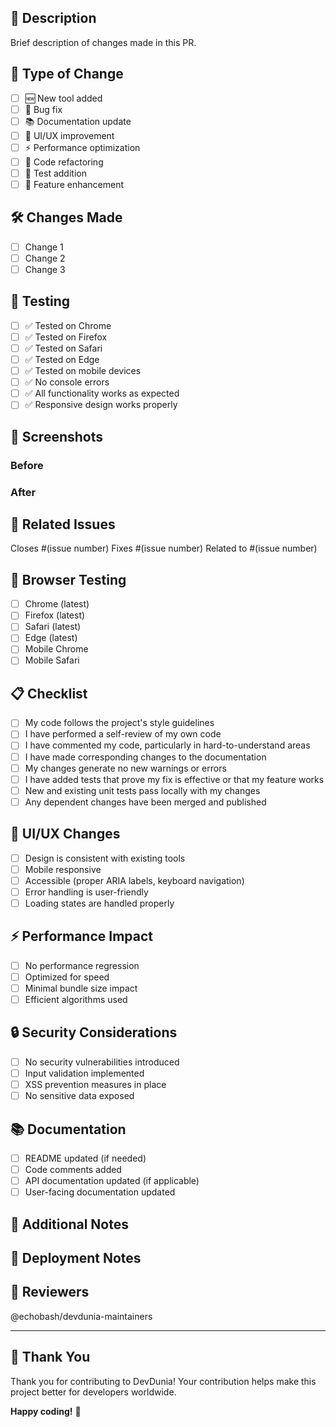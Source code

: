 ## 📝 Description
Brief description of changes made in this PR.

## 🎯 Type of Change
- [ ] 🆕 New tool added
- [ ] 🐛 Bug fix
- [ ] 📚 Documentation update
- [ ] 🎨 UI/UX improvement
- [ ] ⚡ Performance optimization
- [ ] 🔧 Code refactoring
- [ ] 🧪 Test addition
- [ ] 🚀 Feature enhancement

## 🛠️ Changes Made
- [ ] Change 1
- [ ] Change 2
- [ ] Change 3

## 🧪 Testing
- [ ] ✅ Tested on Chrome
- [ ] ✅ Tested on Firefox
- [ ] ✅ Tested on Safari
- [ ] ✅ Tested on Edge
- [ ] ✅ Tested on mobile devices
- [ ] ✅ No console errors
- [ ] ✅ All functionality works as expected
- [ ] ✅ Responsive design works properly

## 📸 Screenshots
<!-- Add screenshots for UI changes -->

### Before
<!-- Screenshot of before state -->

### After
<!-- Screenshot of after state -->

## 🔗 Related Issues
Closes #(issue number)
Fixes #(issue number)
Related to #(issue number)

## 📱 Browser Testing
- [ ] Chrome (latest)
- [ ] Firefox (latest)
- [ ] Safari (latest)
- [ ] Edge (latest)
- [ ] Mobile Chrome
- [ ] Mobile Safari

## 📋 Checklist
- [ ] My code follows the project's style guidelines
- [ ] I have performed a self-review of my own code
- [ ] I have commented my code, particularly in hard-to-understand areas
- [ ] I have made corresponding changes to the documentation
- [ ] My changes generate no new warnings or errors
- [ ] I have added tests that prove my fix is effective or that my feature works
- [ ] New and existing unit tests pass locally with my changes
- [ ] Any dependent changes have been merged and published

## 🎨 UI/UX Changes
<!-- If applicable, describe UI/UX changes -->
- [ ] Design is consistent with existing tools
- [ ] Mobile responsive
- [ ] Accessible (proper ARIA labels, keyboard navigation)
- [ ] Error handling is user-friendly
- [ ] Loading states are handled properly

## ⚡ Performance Impact
<!-- Describe any performance implications -->
- [ ] No performance regression
- [ ] Optimized for speed
- [ ] Minimal bundle size impact
- [ ] Efficient algorithms used

## 🔒 Security Considerations
<!-- If applicable, describe security implications -->
- [ ] No security vulnerabilities introduced
- [ ] Input validation implemented
- [ ] XSS prevention measures in place
- [ ] No sensitive data exposed

## 📚 Documentation
- [ ] README updated (if needed)
- [ ] Code comments added
- [ ] API documentation updated (if applicable)
- [ ] User-facing documentation updated

## 🎯 Additional Notes
<!-- Any additional information that reviewers should know -->

## 🚀 Deployment Notes
<!-- Any special deployment considerations -->

## 👥 Reviewers
<!-- Tag specific reviewers if needed -->
@echobash/devdunia-maintainers

---

## 🙏 Thank You
Thank you for contributing to DevDunia! Your contribution helps make this project better for developers worldwide.

**Happy coding!** 🚀
